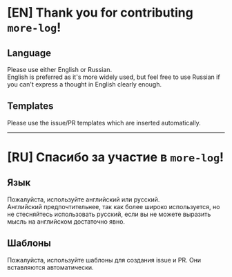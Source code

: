[EN]
Thank you for contributing `more-log`!
=========================================

## Language

Please use either English or Russian. \
English is preferred as it's more widely used, but feel free to use Russian if you can't express a thought in English clearly enough.

## Templates

Please use the issue/PR templates which are inserted automatically.


---


[RU]
Спасибо за участие в `more-log`!
=========================================

## Язык

Пожалуйста, используйте английский или русский. \
Английский предпочтительнее, так как более широко используется, но не стесняйтесь использовать русский, если вы не можете выразить мысль на английском достаточно явно.

## Шаблоны

Пожалуйста, используйте шаблоны для создания issue и PR. Они вставляются автоматически.
